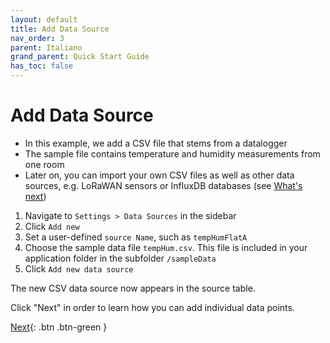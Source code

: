 ```yaml
---
layout: default
title: Add Data Source
nav_order: 3
parent: Italiano
grand_parent: Quick Start Guide
has_toc: false
---
```


# Add Data Source
- In this example, we add a CSV file that stems from a datalogger
- The sample file contains temperature and humidity measurements from one room
- Later on, you can import your own CSV files as well as other data sources, e.g. LoRaWAN sensors or InfluxDB databases (see [What's next](https://hslu-ige-laes.github.io/lcm/docs/quickStartGuide/whatsNext/))


1. Navigate to `Settings > Data Sources` in the sidebar
1. Click `Add new`
1. Set a user-defined `source Name`, such as `tempHumFlatA`
1. Choose the sample data file `tempHum.csv`. This file is included in your application folder in the subfolder `/sampleData`
1. Click `Add new data source`

The new CSV data source now appears in the source table.

Click "Next" in order to learn how you can add individual data points.

[Next](https://hslu-ige-laes.github.io/lcm/docs/quickStartGuide/it/addDataPoints/){: .btn .btn-green }
